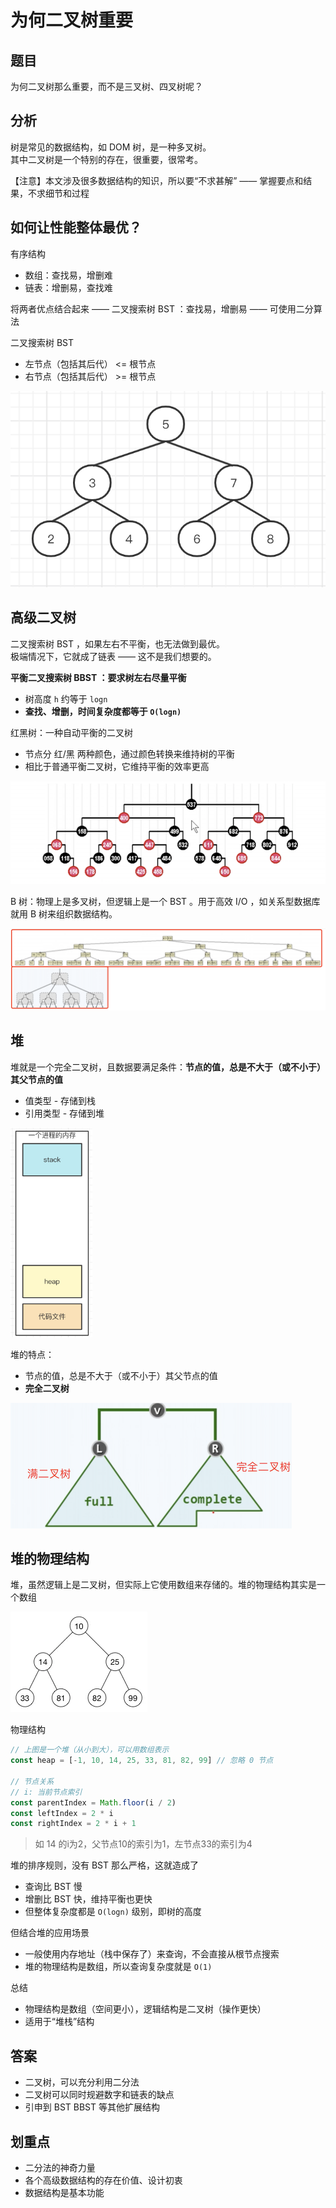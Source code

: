 # 为何二叉树重要

## 题目

为何二叉树那么重要，而不是三叉树、四叉树呢？

## 分析

树是常见的数据结构，如 DOM 树，是一种多叉树。<br>
其中二叉树是一个特别的存在，很重要，很常考。

【注意】本文涉及很多数据结构的知识，所以要“不求甚解” —— 掌握要点和结果，不求细节和过程

## 如何让性能整体最优？

有序结构
- 数组：查找易，增删难
- 链表：增删易，查找难

将两者优点结合起来 —— 二叉搜索树 BST ：查找易，增删易 —— 可使用二分算法

二叉搜索树 BST
- 左节点（包括其后代） <= 根节点
- 右节点（包括其后代） >= 根节点 

![](./img/二叉搜索树.png)

## 高级二叉树

二叉搜索树 BST ，如果左右不平衡，也无法做到最优。<br>
极端情况下，它就成了链表 —— 这不是我们想要的。



**平衡二叉搜索树 BBST ：要求树左右尽量平衡**

- 树高度 `h` 约等于 `logn`
- **查找、增删，时间复杂度都等于 `O(logn)`**



红黑树：一种自动平衡的二叉树

- 节点分 红/黑 两种颜色，通过颜色转换来维持树的平衡
- 相比于普通平衡二叉树，它维持平衡的效率更高

![](./img/红黑树.png)

B 树：物理上是多叉树，但逻辑上是一个 BST 。用于高效 I/O ，如关系型数据库就用 B 树来组织数据结构。

![](./img/B树.png)



## 堆

堆就是一个完全二叉树，且数据要满足条件：**节点的值，总是不大于（或不小于）其父节点的值**



- 值类型 - 存储到栈
- 引用类型 - 存储到堆

<img src="./img/堆栈内存.png" style="zoom:33%;" />

堆的特点：
- 节点的值，总是不大于（或不小于）其父节点的值
- **完全二叉树**

<img src="./img/完全二叉树.png" style="zoom:50%;" />





## 堆的物理结构

堆，虽然逻辑上是二叉树，但实际上它使用数组来存储的。堆的物理结构其实是一个数组

![](./img/堆.webp)



物理结构

```js
// 上图是一个堆（从小到大），可以用数组表示
const heap = [-1, 10, 14, 25, 33, 81, 82, 99] // 忽略 0 节点

// 节点关系
// i: 当前节点索引 
const parentIndex = Math.floor(i / 2)
const leftIndex = 2 * i
const rightIndex = 2 * i + 1
```

> 如 14 的i为2，父节点10的索引为1，左节点33的索引为4



堆的排序规则，没有 BST 那么严格，这就造成了

- 查询比 BST 慢
- 增删比 BST 快，维持平衡也更快
- 但整体复杂度都是 `O(logn)` 级别，即树的高度

但结合堆的应用场景
- 一般使用内存地址（栈中保存了）来查询，不会直接从根节点搜索
- 堆的物理结构是数组，所以查询复杂度就是 `O(1)`

总结
- 物理结构是数组（空间更小），逻辑结构是二叉树（操作更快）
- 适用于“堆栈”结构



## 答案

- 二叉树，可以充分利用二分法
- 二叉树可以同时规避数字和链表的缺点
- 引申到 BST BBST 等其他扩展结构

## 划重点

- 二分法的神奇力量
- 各个高级数据结构的存在价值、设计初衷
- 数据结构是基本功能
